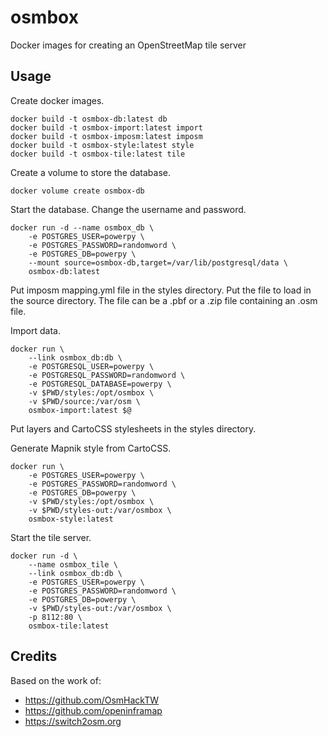 # osmbox
Docker images for creating an OpenStreetMap tile server

## Usage

Create docker images.
```
docker build -t osmbox-db:latest db
docker build -t osmbox-import:latest import
docker build -t osmbox-imposm:latest imposm
docker build -t osmbox-style:latest style
docker build -t osmbox-tile:latest tile
```

Create a volume to store the database.
```
docker volume create osmbox-db
```

Start the database. Change the username and password.
```
docker run -d --name osmbox_db \
	-e POSTGRES_USER=powerpy \
	-e POSTGRES_PASSWORD=randomword \
	-e POSTGRES_DB=powerpy \
	--mount source=osmbox-db,target=/var/lib/postgresql/data \
	osmbox-db:latest
```

Put imposm mapping.yml file in the styles directory.
Put the file to load in the source directory. The file can be a .pbf or a .zip
file containing an .osm file.

Import data.
```
docker run \
    --link osmbox_db:db \
	-e POSTGRESQL_USER=powerpy \
	-e POSTGRESQL_PASSWORD=randomword \
	-e POSTGRESQL_DATABASE=powerpy \
    -v $PWD/styles:/opt/osmbox \
    -v $PWD/source:/var/osm \
	osmbox-import:latest $@
```

Put layers and CartoCSS stylesheets in the styles directory.

Generate Mapnik style from CartoCSS.
```
docker run \
	-e POSTGRES_USER=powerpy \
	-e POSTGRES_PASSWORD=randomword \
	-e POSTGRES_DB=powerpy \
	-v $PWD/styles:/opt/osmbox \
	-v $PWD/styles-out:/var/osmbox \
	osmbox-style:latest
```

Start the tile server.
```
docker run -d \
    --name osmbox_tile \
    --link osmbox_db:db \
	-e POSTGRES_USER=powerpy \
	-e POSTGRES_PASSWORD=randomword \
	-e POSTGRES_DB=powerpy \
	-v $PWD/styles-out:/var/osmbox \
	-p 8112:80 \
	osmbox-tile:latest
```

## Credits

Based on the work of:

* https://github.com/OsmHackTW
* https://github.com/openinframap
* https://switch2osm.org

